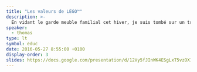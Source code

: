 ```yaml
---
title: "Les valeurs de LEGO™"
description: >-
  En vidant le garde meuble familial cet hiver, je suis tombé sur un trésor : une boite de LEGO™ de 1973 en excellent état. À l'intérieur se trouvait encore, presque oublié, un petit fascicule pour sensibiliser les parents aux valeurs de la firme Danoise. Cela tombe bien car pour Noël j'ai reçu une boite de LEGO™ sous le sapin. De 1973 à 2016, voyons ce que sont devenues ces valeurs.
speaker:
  - thomas
type: lt
symbol: educ
date: 2016-05-27 8:55:00 +0100
display-order: 3
slides: https://docs.google.com/presentation/d/12Vy5fJInWK4ESgLxT5vzOX1P1s3fOxxtxyv9uaPQGng/edit?usp=sharing
---
```

